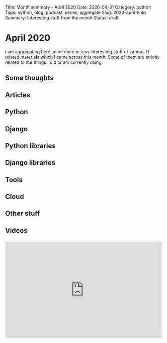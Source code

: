 Title: Month summary - April 2020
Date: 2020-04-31
Category: python
Tags: python, blog, podcast, series, aggregate
Slug: 2020-april-links
Summary: Interesting stuff from the month
Status: draft


# April 2020

I am aggregating here some more or less interesting stuff of various IT related materials which I came across this month.
Some of them are strictly related to the things I did or am currently doing.


## Some thoughts

## Articles

## Python

## Django

## Python libraries

## Django libraries

## Tools

## Cloud

## Other stuff


## Videos

### [](https://www.youtube.com/watch?v=VIDEO_ID)
<div class="videoWrapper" style="height:0; padding-bottom:56.25%; padding-top:25px; position:relative" height="0">
    <iframe style="position:absolute; top:0; width:100%" height="100%" width="100%"' src="https://www.youtube.com/embed/VIDEO_ID" frameborder="0" allow="accelerometer; autoplay; encrypted-media; gyroscope; picture-in-picture" allowfullscreen></iframe>
</div>


